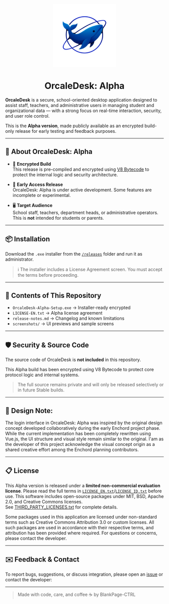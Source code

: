 <p align="center">
  <img src="config/enchord_logo_imp_transparant.png" alt="Enchord Oracle Logo" width="200"/>
</p>

<h1 align="center">OrcaleDesk: Alpha</h1>

**OrcaleDesk** is a secure, school-oriented desktop application designed to assist staff, teachers, and administrative users in managing student and organizational data — with a strong focus on real-time interaction, security, and user role control.

This is the **Alpha version**, made publicly available as an encrypted build-only release for early testing and feedback purposes.

---

## 🚀 About OrcaleDesk: Alpha

- 🔐 **Encrypted Build**  
  This release is pre-compiled and encrypted using [V8 Bytecode](https://v8.dev/blog/custom-startup-snapshots) to protect the internal logic and security architecture.

- 🧪 **Early Access Release**  
  OrcaleDesk: Alpha is under active development. Some features are incomplete or experimental.

- 🖥️ **Target Audience**  
  School staff, teachers, department heads, or administrative operators. This is **not** intended for students or parents.

---

## 📦 Installation

Download the `.exe` installer from the [`/releases`](./releases) folder and run it as administrator.

> ℹ️ The installer includes a License Agreement screen. You must accept the terms before proceeding.

---

## 📁 Contents of This Repository

- `OrcaleDesk-Alpha-Setup.exe` → Installer-ready encrypted
- `LICENSE-EN.txt` → Alpha license agreement
- `release-notes.md` → Changelog and known limitations
- `screenshots/` → UI previews and sample screens

---

## 🛡️ Security & Source Code

The source code of OrcaleDesk is **not included** in this repository.

This Alpha build has been encrypted using V8 Bytecode to protect core protocol logic and internal systems.

> The full source remains private and will only be released selectively or in future Stable builds.

---

## 📝 Design Note:
The login interface in OrcaleDesk: Alpha was inspired by the original design concept developed collaboratively during the early Enchord project phase.
While the current implementation has been completely rewritten using Vue.js, the UI structure and visual style remain similar to the original.
I'am as the developer of this project acknowledge the visual concept origin as a shared creative effort among the Enchord planning contributors.

---

## 📋 License

This Alpha version is released under a **limited non-commercial evaluation license**. Please read the full terms in [`LICENSE_EN.txt`](./LICENSE-EN.txt)/[`LICENSE_ID.txt`](./LICENSE-ID.txt) before use.
This software includes open-source packages under MIT, BSD, Apache 2.0, and Creative Commons licenses.  
See [THIRD_PARTY_LICENSES.txt](./THIRD_PARTY_LICENSES.txt) for complete details.

Some packages used in this application are licensed under non-standard terms such as Creative Commons Attribution 3.0 or custom licenses. All such packages are used in accordance with their respective terms, and attribution has been provided where required.
For questions or concerns, please contact the developer.

---

## ✉️ Feedback & Contact

To report bugs, suggestions, or discuss integration, please open an [issue](https://github.com/BlankPage-Ctrl/OrcaleDesk-Alpha/issues) or contact the developer:

---

> Made with code, care, and coffee ☕ by BlankPage-CTRL
